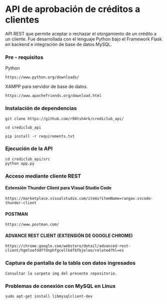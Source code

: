 # API de aprobación de créditos a clientes
API REST que permite aceptar o rechazar el otorgamiento de un crédito a un cliente. Fue desarrollada con el lenguaje Python bajo el Framework Flask en backend e integración de base de datos MySQL.

### Pre - requisitos
Python
```
https://www.python.org/downloads/
```
XAMPP para servidor de base de datos.
```
https://www.apachefriends.org/download.html
```

### Instalación de dependencias
```
git clone https://github.com/r00tsh4rk/crediclub_api/
```
```
cd crediclub_api
```
```
pip install -r requirements.txt
```

### Ejecución de la API
```
cd crediclub_api/src
python app.py
```

### Acceso mediante cliente REST
####  Extensión Thunder Client para Visual Studio Code
```
https://marketplace.visualstudio.com/items?itemName=rangav.vscode-thunder-client
```
####  POSTMAN
```
https://www.postman.com/
```
####  ADVANCE REST CLIENT (EXTENSIÓN DE GOOGLE CHROME)
```
https://chrome.google.com/webstore/detail/advanced-rest-client/hgmloofddffdnphfgcellkdfbfbjeloo/related?hl=es
```

### Captura de pantalla de la tabla con datos ingresados
```
Consultar la carpeta img del presente repositorio.
```


### Problemas de conexión con MySQL en Linux
```
sudo apt-get install libmysqlclient-dev
```
